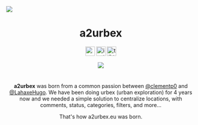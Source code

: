 
<img src="https://github.com/clementp0/a2urbex/assets/15802129/3ff38c87-f9cd-4b0b-b34b-1f650625662e">
<h1 align="center">a2urbex</h1>
<p align="center">
  <a href="https://a2urbex.eu" target="_blank"><img alt="website" src="https://img.shields.io/badge/a2urbex-1C1C1C?style=flat-square&logo=googleearth&logoColor=white" height="25"></a>
  <a href="https://instagram.com/a2urbex" target="_blank"><img alt="instagram" src="https://img.shields.io/badge/Instagram-E4405F?style=flat-square&logo=instagram&logoColor=white" height="25"></a>
  <a href="https://www.tiktok.com/@a2urbex" target="_blank"><img alt="tiktok" src="https://img.shields.io/badge/TikTok-EF2950?style=flat-square&logo=tiktok&logoColor=white" height="25"></a>
</p>
<p align="center">
  <a href="https://a2urbex.eu" target="_blank"><img src="https://img.shields.io/website.svg?label=a2urbex&down_color=red&down_message=down&up_color=green&up_message=up&url=http%3A%2F%2Fa2urbex.eu"></a>
</p>
<h1></h1>
<p align="center">
<b>a2urbex</b> was born from a common passion between <a href="https://github.com/clementp0">@clementp0</a> and <a href="https://github.com/LahaxeHugo">@LahaxeHugo</a>. We have been doing urbex (urban exploration) for 4 years now and we needed a simple solution to centralize locations, with comments, status, categories, filters, and more... 
</p>
<p align="center">That's how a2urbex.eu was born.</p>
